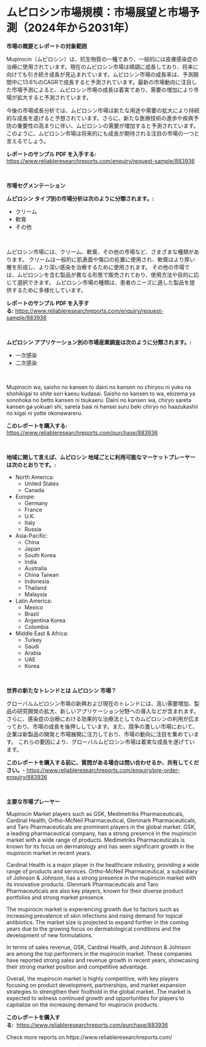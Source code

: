 <p><h1>ムピロシン市場規模：市場展望と市場予測（2024年から2031年）</h1></p><p><strong>市場の概要とレポートの対象範囲</strong></p>
<p><p>Mupirocin（ムピロシン）は、抗生物質の一種であり、一般的には皮膚感染症の治療に使用されています。現在のムピロシン市場は順調に成長しており、将来に向けても引き続き成長が見込まれています。ムピロシン市場の成長率は、予測期間中に13.6%のCAGRで成長すると予測されています。最新の市場動向に注目した市場予測によると、ムピロシン市場の成長は着実であり、需要の増加により市場が拡大すると予測されています。</p><p>今後の市場成長分析では、ムピロシン市場は新たな用途や需要の拡大により持続的な成長を遂げると予想されています。さらに、新たな医療技術の進歩や疾病予防の重要性の高まりに伴い、ムピロシンの需要が増加すると予測されています。このように、ムピロシン市場は将来的にも成長が期待される注目の市場の一つと言えるでしょう。</p></p>
<p><strong>レポートのサンプル PDF を入手する:</strong> <a href="https://www.reliableresearchreports.com/enquiry/request-sample/883936">https://www.reliableresearchreports.com/enquiry/request-sample/883936</a></p>
<p>&nbsp;</p>
<p><strong>市場セグメンテーション</strong></p>
<p><strong>ムピロシン タイプ別の市場分析は次のように分類されます。:</strong></p>
<p><ul><li>クリーム</li><li>軟膏</li><li>その他</li></ul></p>
<p>&nbsp;</p>
<p><p>ムピロシン市場には、クリーム、軟膏、その他の市場など、さまざまな種類があります。 クリームは一般的に肌表面や傷口の処置に使用され、軟膏はより厚い層を形成し、より深い感染を治療するために使用されます。 その他の市場では、ムピロシンを含む製品が異なる形態で販売されており、使用方法や目的に応じて選択できます。 ムピロシン市場の種類は、患者のニーズに適した製品を提供するために多様化しています。</p></p>
<p><strong>レポートのサンプル PDF を入手する:</strong>&nbsp;<a href="https://www.reliableresearchreports.com/enquiry/request-sample/883936">https://www.reliableresearchreports.com/enquiry/request-sample/883936</a></p>
<p>&nbsp;</p>
<p><strong> ムピロシン アプリケーション別の市場産業調査は次のように分類されます。:</strong></p>
<p><ul><li>一次感染</li><li>二次感染</li></ul></p>
<p>&nbsp;</p>
<p><p>Mupirocin wa, saisho no kansen to daini no kansen no chiryou ni yuko na shohikigai to shite sori kaesu kudasai. Saisho no kansen to wa, ekizema ya sonohoka no betto kansen ni tsukaeru. Daini no kansen wa, chiryo sareta kansen ga yokuari shi, sareta baai ni hansei suru beki chiryo no haazukashii no kigai ni yotte okonawareru.</p></p>
<p><strong>このレポートを購入する:</strong>&nbsp; <a href="https://www.reliableresearchreports.com/purchase/883936">https://www.reliableresearchreports.com/purchase/883936</a></p>
<p>&nbsp;</p>
<p><strong>地域に関して言えば、ムピロシン 地域ごとに利用可能なマーケットプレーヤーは次のとおりです。:</strong></p>
<p><ul>
    <li>
        North America:
        <ul>
            <li>United States</li>
            <li>Canada</li>
        </ul>
    </li>
    <li>
        Europe:
        <ul>
            <li>Germany</li>
            <li>France</li>
            <li>U.K.</li>
            <li>Italy</li>
            <li>Russia</li>
        </ul>
    </li>
    <li>
        Asia-Pacific:
        <ul>
            <li>China</li>
            <li>Japan</li>
            <li>South Korea</li>
            <li>India</li>
            <li>Australia</li>
            <li>China Taiwan</li>
            <li>Indonesia</li>
            <li>Thailand</li>
            <li>Malaysia</li>
        </ul>
    </li>
    <li>
        Latin America:
        <ul>
            <li>Mexico</li>
            <li>Brazil</li>
            <li>Argentina Korea</li>
            <li>Colombia</li>
        </ul>
    </li>
    <li>
        Middle East & Africa:
        <ul>
            <li>Turkey</li>
            <li>Saudi</li>
            <li>Arabia</li>
            <li>UAE</li>
            <li>Korea</li>
        </ul>
    </li>
    </ul></p>
<p>&nbsp;</p>
<p><strong>世界の新たなトレンドとは ムピロシン 市場？</strong></p>
<p><p>グローバルムピロシン市場の新興および現在のトレンドには、高い需要増加、製品の研究開発の拡大、新しいアプリケーション分野への導入などが含まれます。 さらに、感染症の治療における効果的な治療法としてのムピロシンの利用が広まっており、市場の成長を後押ししています。また、競争の激しい市場において、企業は新製品の開発と市場展開に注力しており、市場の動向に注目を集めています。 これらの要因により、グローバルムピロシン市場は着実な成長を遂げています。</p></p>
<p><strong>このレポートを購入する前に、質問がある場合は問い合わせるか、共有してください。</strong>- <a href="https://www.reliableresearchreports.com/enquiry/pre-order-enquiry/883936">https://www.reliableresearchreports.com/enquiry/pre-order-enquiry/883936</a></p>
<p>&nbsp;</p>
<p><strong>主要な市場プレーヤー</strong></p>
<p><p>Mupirocin Market players such as GSK, Medimetriks Pharmaceuticals, Cardinal Health, Ortho-McNeil Pharmaceutical, Glenmark Pharmaceuticals, and Taro Pharmaceuticals are prominent players in the global market. GSK, a leading pharmaceutical company, has a strong presence in the mupirocin market with a wide range of products. Medimetriks Pharmaceuticals is known for its focus on dermatology and has seen significant growth in the mupirocin market in recent years.</p><p>Cardinal Health is a major player in the healthcare industry, providing a wide range of products and services. Ortho-McNeil Pharmaceutical, a subsidiary of Johnson & Johnson, has a strong presence in the mupirocin market with its innovative products. Glenmark Pharmaceuticals and Taro Pharmaceuticals are also key players, known for their diverse product portfolios and strong market presence.</p><p>The mupirocin market is experiencing growth due to factors such as increasing prevalence of skin infections and rising demand for topical antibiotics. The market size is projected to expand further in the coming years due to the growing focus on dermatological conditions and the development of new formulations.</p><p>In terms of sales revenue, GSK, Cardinal Health, and Johnson & Johnson are among the top performers in the mupirocin market. These companies have reported strong sales and revenue growth in recent years, showcasing their strong market position and competitive advantage.</p><p>Overall, the mupirocin market is highly competitive, with key players focusing on product development, partnerships, and market expansion strategies to strengthen their foothold in the global market. The market is expected to witness continued growth and opportunities for players to capitalize on the increasing demand for mupirocin products.</p></p>
<p><strong>このレポートを購入する:</strong>&nbsp;&nbsp;<a href="https://www.reliableresearchreports.com/purchase/883936">https://www.reliableresearchreports.com/purchase/883936</a></p>
<p>Check more reports on https://www.reliableresearchreports.com/</p>